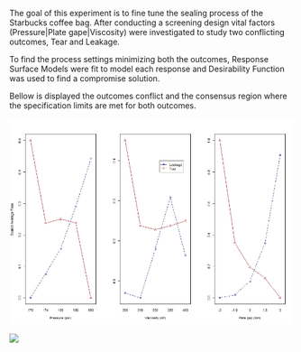 The goal of this experiment is to fine tune the sealing process of the Starbucks coffee bag. After conducting a screening design vital factors (Pressure|Plate gape|Viscosity) were investigated to study two conflicting outcomes, Tear and Leakage.

To find the process settings minimizing both the outcomes, Response Surface Models were fit to model each response and Desirability Function was used to find a compromise solution.

Bellow is displayed the outcomes conflict and the consensus region where the specification limits are met for both outcomes.

![](./assets/images/TearVs.Leak.jpeg)

![](./assets/images/Desirability.gif)